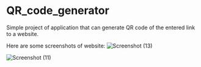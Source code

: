 # QR_code_generator
Simple project of application that can  generate QR code of the entered link to a website. 

Here are some screenshots of website:
![Screenshot (13)](https://user-images.githubusercontent.com/77109836/185593031-14cd7f0c-aad1-4f83-b5df-54400c127406.png)

![Screenshot (11)](https://user-images.githubusercontent.com/77109836/185592837-c1e4dcc4-7aa0-4e24-8649-2daef1e53de2.png)
